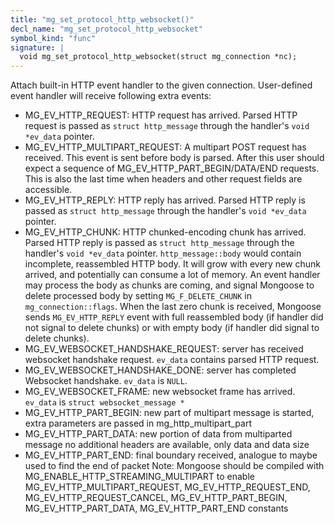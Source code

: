 ```yaml
---
title: "mg_set_protocol_http_websocket()"
decl_name: "mg_set_protocol_http_websocket"
symbol_kind: "func"
signature: |
  void mg_set_protocol_http_websocket(struct mg_connection *nc);
---
```


Attach built-in HTTP event handler to the given connection.
User-defined event handler will receive following extra events:

- MG_EV_HTTP_REQUEST: HTTP request has arrived. Parsed HTTP request
 is passed as
  `struct http_message` through the handler's `void *ev_data` pointer.
- MG_EV_HTTP_MULTIPART_REQUEST: A multipart POST request has received.
  This event is sent before body is parsed. After this user
  should expect a sequence of MG_EV_HTTP_PART_BEGIN/DATA/END requests.
  This is also the last time when headers and other request fields are
  accessible.
- MG_EV_HTTP_REPLY: HTTP reply has arrived. Parsed HTTP reply is passed as
  `struct http_message` through the handler's `void *ev_data` pointer.
- MG_EV_HTTP_CHUNK: HTTP chunked-encoding chunk has arrived.
  Parsed HTTP reply is passed as `struct http_message` through the
  handler's `void *ev_data` pointer. `http_message::body` would contain
  incomplete, reassembled HTTP body.
  It will grow with every new chunk arrived, and
  potentially can consume a lot of memory. An event handler may process
  the body as chunks are coming, and signal Mongoose to delete processed
  body by setting `MG_F_DELETE_CHUNK` in `mg_connection::flags`. When
  the last zero chunk is received,
  Mongoose sends `MG_EV_HTTP_REPLY` event with
  full reassembled body (if handler did not signal to delete chunks) or
  with empty body (if handler did signal to delete chunks).
- MG_EV_WEBSOCKET_HANDSHAKE_REQUEST: server has received websocket handshake
  request. `ev_data` contains parsed HTTP request.
- MG_EV_WEBSOCKET_HANDSHAKE_DONE: server has completed Websocket handshake.
  `ev_data` is `NULL`.
- MG_EV_WEBSOCKET_FRAME: new websocket frame has arrived. `ev_data` is
  `struct websocket_message *`
- MG_EV_HTTP_PART_BEGIN: new part of multipart message is started,
  extra parameters are passed in mg_http_multipart_part
- MG_EV_HTTP_PART_DATA: new portion of data from multiparted message
  no additional headers are available, only data and data size
- MG_EV_HTTP_PART_END: final boundary received, analogue to maybe used to
  find the end of packet
  Note: Mongoose should be compiled with MG_ENABLE_HTTP_STREAMING_MULTIPART
  to enable MG_EV_HTTP_MULTIPART_REQUEST, MG_EV_HTTP_REQUEST_END,
  MG_EV_HTTP_REQUEST_CANCEL, MG_EV_HTTP_PART_BEGIN, MG_EV_HTTP_PART_DATA,
  MG_EV_HTTP_PART_END constants 

